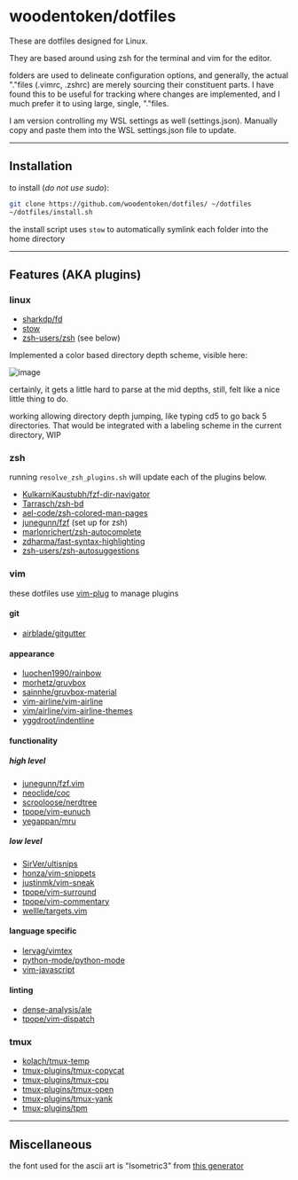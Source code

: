 # woodentoken/dotfiles

These are dotfiles designed for Linux.

They are based around using zsh for the terminal and vim for the editor.

folders are used to delineate configuration options, and generally, the actual
"."files (.vimrc, .zshrc) are merely sourcing their constituent parts. I have
found this to be useful for tracking where changes are implemented, and I much
prefer it to using large, single, "."files.

I am version controlling my WSL settings as well (settings.json).
Manually copy and paste them into the WSL settings.json file to update.

---

## Installation

to install (*do not use sudo*):

```bash
git clone https://github.com/woodentoken/dotfiles/ ~/dotfiles
~/dotfiles/install.sh
```

the install script uses `stow` to automatically symlink each folder into the
home directory

---

## Features (AKA plugins)

### linux

- [sharkdp/fd](https://github.com/sharkdp/fd)
- [stow](https://www.gnu.org/software/stow/)
- [zsh-users/zsh](https://github.com/zsh-users/zsh) (see below)

Implemented a color based directory depth scheme, visible here:

![image](https://user-images.githubusercontent.com/43391485/230224167-7e7c1e2d-8a09-45d0-a1ee-fe0aee09f086.png)

certainly, it gets a little hard to parse at the mid depths, still,
felt like a nice little thing to do.

working allowing directory depth jumping, like typing cd5 to go back 5 directories.
That would be integrated with a labeling scheme in the current directory, WIP

### zsh

running `resolve_zsh_plugins.sh` will update each of the plugins below.

- [KulkarniKaustubh/fzf-dir-navigator](https://github.com/KulkarniKaustubh/fzf-dir-navigator)
- [Tarrasch/zsh-bd](https://github.com/Tarrasch/zsh-bd)
- [ael-code/zsh-colored-man-pages](https://github.com/ael-code/zsh-colored-man-pages)
- [junegunn/fzf](https://github.com/junegunn/fzf) (set up for zsh)
- [marlonrichert/zsh-autocomplete](https://github.com/marlonrichert/zsh-autocomplete)
- [zdharma/fast-syntax-highlighting](https://github.com/zdharma/fast-syntax-highlighting)
- [zsh-users/zsh-autosuggestions](https://github.com/zsh-users/zsh-autosuggestions)

### vim

these dotfiles use [vim-plug](https://github.com/junegunn/vim-plug) to manage plugins

#### git

- [airblade/gitgutter](https://github.com/airblade/vim-gitgutter)

#### appearance

- [luochen1990/rainbow](https://github.com/luochen1990/rainbow)
- [morhetz/gruvbox](https://github.com/morhetz/gruvbox)
- [sainnhe/gruvbox-material](https://github.com/sainnhe/gruvbox-material)
- [vim-airline/vim-airline](https://github.com/vim-airline/vim-airline)
- [vim/airline/vim-airline-themes](https://github.com/vim-airline/vim-airline-themes)
- [yggdroot/indentline](https://github.com/Yggdroot/indentLine)

#### functionality

##### high level

- [junegunn/fzf.vim](https://github.com/junegunn/fzf.vim)
- [neoclide/coc](https://github.com/neoclide/coc.nvim)
- [scrooloose/nerdtree](https://github.com/preservim/nerdtree)
- [tpope/vim-eunuch](https://github.com/tpope/vim-eunuch)
- [yegappan/mru](https://github.com/yegappan/mru)

##### low level

- [SirVer/ultisnips](https://github.com/SirVer/ultisnips)
- [honza/vim-snippets](https://github.com/honza/vim-snippets)
- [justinmk/vim-sneak](https://github.com/justinmk/vim-sneak)
- [tpope/vim-surround](https://github.com/tpope/vim-surround)
- [tpope/vim-commentary](https://github.com/tpope/vim-commentary)
- [wellle/targets.vim](https://github.com/wellle/targets.vim)

#### language specific

- [lervag/vimtex](https://github.com/lervag/vimtex)
- [python-mode/python-mode](https://github.com/python-mode/python-mode)
- [vim-javascript](https://github.com/pangloss/vim-javascript)

#### linting

- [dense-analysis/ale](https://github.com/dense-analysis/ale)
- [tpope/vim-dispatch](https://github.com/tpope/vim-dispatch)

### tmux

- [kolach/tmux-temp](https://github.com/kolach/tmux-temp)
- [tmux-plugins/tmux-copycat](https://github.com/tmux-plugins/tmux-copycat)
- [tmux-plugins/tmux-cpu](https://github.com/tmux-plugins/tmux-cpu)
- [tmux-plugins/tmux-open](https://github.com/tmux-plugins/tmux-open)
- [tmux-plugins/tmux-yank](https://github.com/tmux-plugins/tmux-yank)
- [tmux-plugins/tpm](https://github.com/tmux-plugins/tpm)

---

## Miscellaneous

the font used for the ascii art is "Isometric3" from [this generator](https://patorjk.com/software/taag/#p=display&v=0&f=Isometric3&t=zshrc)
